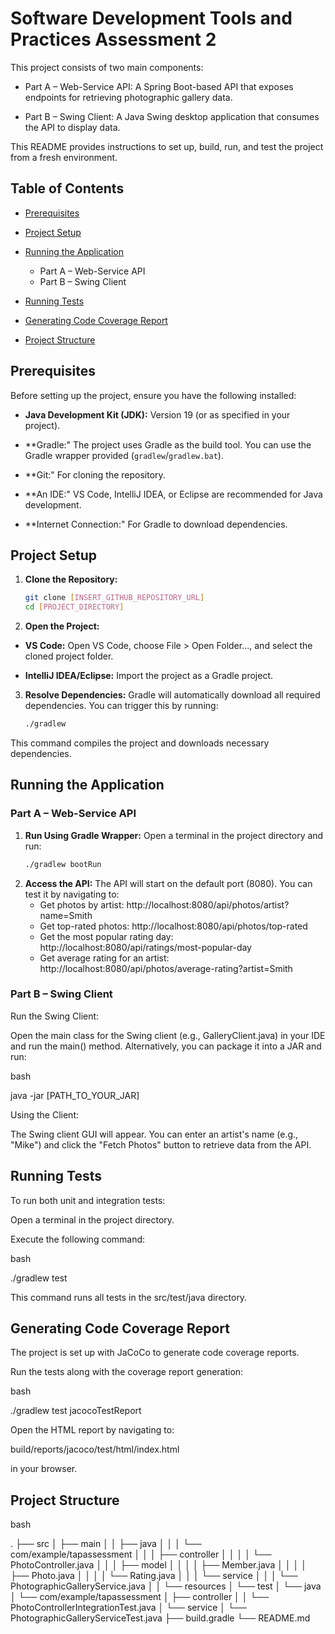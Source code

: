 # Software Development Tools and Practices Assessment 2
This project consists of two main components:

- Part A – Web-Service API: A Spring Boot-based API that exposes endpoints for retrieving photographic gallery data.

- Part B – Swing Client: A Java Swing desktop application that consumes the API to display data.

This README provides instructions to set up, build, run, and test the project from a fresh environment.

## Table of Contents
- [Prerequisites](#prerequisites)

- [Project Setup](#project-setup)

- [Running the Application](#running-the-application)
  - Part A – Web-Service API
  - Part B – Swing Client

- [Running Tests](#running-tests)

- [Generating Code Coverage Report](#generating-code-coverage-report)

- [Project Structure](#project-structure)

## Prerequisites
Before setting up the project, ensure you have the following installed:

- **Java Development Kit (JDK):** Version 19 (or as specified in your project).

- **Gradle:" The project uses Gradle as the build tool. You can use the Gradle wrapper provided (`gradlew`/`gradlew.bat`).

- **Git:" For cloning the repository.

- **An IDE:" VS Code, IntelliJ IDEA, or Eclipse are recommended for Java development.

- **Internet Connection:" For Gradle to download dependencies.

## Project Setup
1. **Clone the Repository:**

   ```bash
   git clone [INSERT_GITHUB_REPOSITORY_URL]
   cd [PROJECT_DIRECTORY]

2. **Open the Project:**

- **VS Code:**
  Open VS Code, choose File > Open Folder..., and select the cloned project folder.

- **IntelliJ IDEA/Eclipse:**
  Import the project as a Gradle project.

3. **Resolve Dependencies:**
   Gradle will automatically download all required dependencies. You can trigger this by running:

   ```bash
   ./gradlew 

  This command compiles the project and downloads necessary dependencies.

## Running the Application
### Part A – Web-Service API
1. **Run Using Gradle Wrapper:**
   Open a terminal in the project directory and run:
   ```bash
   ./gradlew bootRun

2. **Access the API:**
   The API will start on the default port (8080). You can test it by navigating to:
   - Get photos by artist:
     http://localhost:8080/api/photos/artist?name=Smith
   - Get top-rated photos:
     http://localhost:8080/api/photos/top-rated 
   - Get the most popular rating day:
     http://localhost:8080/api/ratings/most-popular-day
   - Get average rating for an artist:
     http://localhost:8080/api/photos/average-rating?artist=Smith

### Part B – Swing Client
Run the Swing Client:

Open the main class for the Swing client (e.g., GalleryClient.java) in your IDE and run the main() method.
Alternatively, you can package it into a JAR and run:

bash

java -jar [PATH_TO_YOUR_JAR]

Using the Client:

The Swing client GUI will appear. You can enter an artist's name (e.g., "Mike") and click the "Fetch Photos" button to retrieve data from the API.

## Running Tests
To run both unit and integration tests:

Open a terminal in the project directory.

Execute the following command:

bash

./gradlew test

This command runs all tests in the src/test/java directory.

## Generating Code Coverage Report
The project is set up with JaCoCo to generate code coverage reports.

Run the tests along with the coverage report generation:

bash

./gradlew test jacocoTestReport

Open the HTML report by navigating to:

build/reports/jacoco/test/html/index.html

in your browser.

## Project Structure

bash

.
├── src
│   ├── main
│   │   ├── java
│   │   │   └── com/example/tapassessment
│   │   │       ├── controller
│   │   │       │   └── PhotoController.java
│   │   │       ├── model
│   │   │       │   ├── Member.java
│   │   │       │   ├── Photo.java
│   │   │       │   └── Rating.java
│   │   │       └── service
│   │   │           └── PhotographicGalleryService.java
│   │   └── resources
│   └── test
│       └── java
│           └── com/example/tapassessment
│               ├── controller
│               │   └── PhotoControllerIntegrationTest.java
│               └── service
│                   └── PhotographicGalleryServiceTest.java
├── build.gradle
└── README.md
